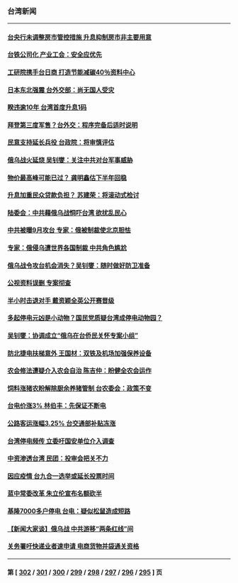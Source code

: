 ### 台湾新闻
---
#### [台央行未调整房市管控措施 升息抑制房市非主要用意](../../pages/ncid1349361/n13653226.md) 
#### [台铁公司化 产业工会：安全应优先](../../pages/ncid1349361/n13653235.md) 
#### [工研院携手台日商 打造节能减碳40％资料中心](../../pages/ncid1349361/n13653222.md) 
#### [日本东北强震 台外交部：尚无国人受灾](../../pages/ncid1349361/n13653233.md) 
#### [睽违逾10年 台湾首度升息1码](../../pages/ncid1349361/n13653143.md) 
#### [拜登第三度军售？台外交：程序完备后适时说明](../../pages/ncid1349361/n13653104.md) 
#### [民意支持延长兵役 台政院：将审慎评估](../../pages/ncid1349361/n13653106.md) 
#### [俄乌战火延烧 吴钊燮：关注中共对台军事威胁](../../pages/ncid1349361/n13652436.md) 
#### [物价最高峰可能已过？ 龚明鑫估下半年回稳](../../pages/ncid1349361/n13652774.md) 
#### [升息加重民众贷款负担？ 苏建荣：将滚动式检讨](../../pages/ncid1349361/n13652770.md) 
#### [陆委会：中共藉俄乌战恫吓台湾 欲扰乱民心](../../pages/ncid1349361/n13651979.md) 
#### [中共被曝9月攻台 专家：俄被制裁使北京胆怯](../../pages/ncid1349361/n13650478.md) 
#### [专家：俄侵乌遭世界各国制裁 中共角色尴尬](../../pages/ncid1349361/n13651040.md) 
#### [俄乌战令攻台机会消失？吴钊燮：随时做好防卫准备](../../pages/ncid1349361/n13650577.md) 
#### [公视资料误删 专案彻查](../../pages/ncid1349361/n13650826.md) 
#### [半小时击退对手 戴资颖全英公开赛晋级](../../pages/ncid1349361/n13650662.md) 
#### [多起停电元凶是小动物？国民党质疑台湾成停电动物园？](../../pages/ncid1349361/n13650657.md) 
#### [吴钊燮：协调成立“俄乌在台侨民关怀专案小组”](../../pages/ncid1349361/n13650664.md) 
#### [防北捷电扶梯意外 王国材：双铁及机场加强保养设备](../../pages/ncid1349361/n13650669.md) 
#### [农会修法遭疑介入农会自治 陈吉仲：盼健全农会运作](../../pages/ncid1349361/n13650679.md) 
#### [饲料涨猪农盼解除厨余养猪管制 台农委会：政策不变](../../pages/ncid1349361/n13650676.md) 
#### [台电价涨3% 林伯丰：先保证不断电](../../pages/ncid1349361/n13650666.md) 
#### [公路客运涨幅3.25% 台交通部补贴冻涨](../../pages/ncid1349361/n13650673.md) 
#### [台湾停电频传 立委吁国安单位介入调查](../../pages/ncid1349361/n13650681.md) 
#### [中资渗透台湾 民团：投审会把关不力](../../pages/ncid1349361/n13650728.md) 
#### [因应疫情 台九合一选举或延长投票时间](../../pages/ncid1349361/n13650684.md) 
#### [蓝中常委改革 朱立伦宣布名额砍半](../../pages/ncid1349361/n13650655.md) 
#### [基隆7000多户停电 台电：疑似松鼠造成短路](../../pages/ncid1349361/n13650651.md) 
#### [【新闻大家谈】俄乌战 中共游移“两条红线”间](../../pages/ncid1349361/n13648890.md) 
#### [关务署吁快递业者速申请 电商货物并袋通关资格](../../pages/ncid1349361/n13650660.md) 

---
#### 第 [ [302](./302.md) / [301](./301.md) / [300](./300.md) / [299](./299.md) / [298](./298.md) / [297](./297.md) / [296](./296.md) / [295](./295.md) ] 页
